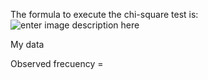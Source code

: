The formula to execute the chi-square test is:
![enter image description here](https://github.com/antonyga/Bias-Insights/blob/main/Media/chisquare%20test%20formula.png?raw=true)

My data

Observed frecuency = 
